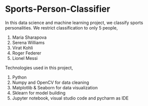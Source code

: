 # Sports-Person-Classifier
In this data science and machine learning project, we classify sports personalities. We restrict classification to only 5 people, 

1) Maria Sharapova
2) Serena Williams
3) Virat Kohli
4) Roger Federer 
5) Lionel Messi 

Technologies used in this project,  
1) Python
2) Numpy and OpenCV for data cleaning 
3) Matplotlib & Seaborn for data visualization 
4) Sklearn for model building 
5) Jupyter notebook, visual studio code and pycharm as IDE
